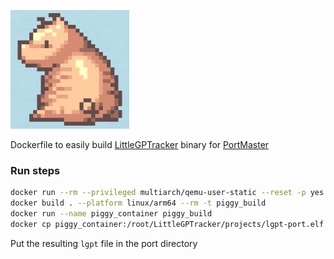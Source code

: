 ![Piggy](piggy.png)

Dockerfile to easily build [LittleGPTracker](https://github.com/djdiskmachine/LittleGPTracker) binary 
for [PortMaster](https://github.com/PortsMaster/PortMaster-New/tree/main/ports/littlegptracker)

### Run steps
```bash
docker run --rm --privileged multiarch/qemu-user-static --reset -p yes
docker build . --platform linux/arm64 --rm -t piggy_build
docker run --name piggy_container piggy_build
docker cp piggy_container:/root/LittleGPTracker/projects/lgpt-port.elf lgpt
```

Put the resulting `lgpt` file in the port directory
